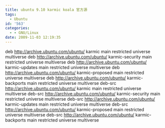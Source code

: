 ```yaml
---
title: ubuntu 9.10 karmic koala 官方源
tags:
  - Ubuntu
id: '563'
categories:
  - - GNU/Linux
date: 2009-11-03 12:19:35
---
```


deb http://archive.ubuntu.com/ubuntu/ karmic main restricted universe multiverse
deb http://archive.ubuntu.com/ubuntu/ karmic-security main restricted universe multiverse
deb http://archive.ubuntu.com/ubuntu/ karmic-updates main restricted universe multiverse
deb http://archive.ubuntu.com/ubuntu/ karmic-proposed main restricted universe multiverse
deb http://archive.ubuntu.com/ubuntu/ karmic-backports main restricted universe multiverse
deb-src http://archive.ubuntu.com/ubuntu/ karmic main restricted universe multiverse
deb-src http://archive.ubuntu.com/ubuntu/ karmic-security main restricted universe multiverse
deb-src http://archive.ubuntu.com/ubuntu/ karmic-updates main restricted universe multiverse
deb-src http://archive.ubuntu.com/ubuntu/ karmic-proposed main restricted universe multiverse
deb-src http://archive.ubuntu.com/ubuntu/ karmic-backports main restricted universe multiverse
